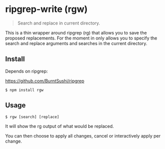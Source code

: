 # ripgrep-write (rgw)

> Search and replace in current directory.

This is a thin wrapper around ripgrep (rg) that allows you to save the proposed replacements.
For the moment in only allows you to specify the search and replace arguments and searches in the current directory.

## Install

Depends on ripgrep:

https://github.com/BurntSushi/ripgrep


```console
$ npm install rgw
```


## Usage

```console
$ rgw [search] [replace]
```

It will show the rg output of what would be replaced.

You can then choose to apply all changes, cancel or interactively apply per change.

